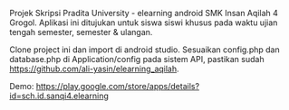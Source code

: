 Projek Skripsi Pradita University - elearning android SMK Insan Aqilah 4 Grogol.
Aplikasi ini ditujukan untuk siswa siswi khusus pada waktu ujian tengah semester, semester & ulangan.

Clone project ini dan import di android studio. Sesuaikan config.php dan database.php di Application/config pada sistem API, pastikan sudah https://github.com/ali-yasin/elearning_aqilah.

Demo: https://play.google.com/store/apps/details?id=sch.id.sanqi4.elearning
